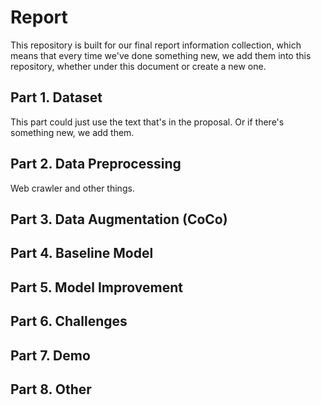 # Report

This repository is built for our final report information collection, which means that every time we've done something new, we add them into this repository, whether under this document or create a new one.

## Part 1. Dataset
This part could just use the text that's in the proposal.
Or if there's something new, we add them.

## Part 2. Data Preprocessing
Web crawler and other things.

## Part 3. Data Augmentation (CoCo)

## Part 4. Baseline Model

## Part 5. Model Improvement

## Part 6. Challenges

## Part 7. Demo

## Part 8. Other
